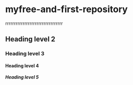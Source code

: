 # myfree-and-first-repository
rrrrrrrrrrrrrrrrrrrrrrrrrrrrrrrrr

## Heading level 2
### Heading level 3
#### Heading level 4
##### Heading level 5



